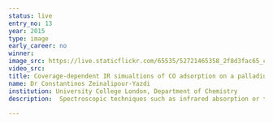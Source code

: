 ```yaml
---
status: live
entry_no: 13
year: 2015
type: image 
early_career: no 
winner: 
image_src: https://live.staticflickr.com/65535/52721465358_2f8d3fac65_c_d.jpg
video_src: 
title: Coverage-dependent IR simualtions of CO adsorption on a palladium nanoparticle
name: Dr Constantinos Zeinalipour-Yazdi
institution: University College London, Department of Chemistry
description:  Spectroscopic techniques such as infrared absorption or transmission spectroscopy can yield quantitative and qualitative  information about the structure of nanomaterials used in catalysis. In this computational study we have used ARCHER resources  to establish a general framework for IR simulations of nanoparticles obtained during the adsorption  of CO as  a function of  coverage. This research was featured in a recent article published in Surface Science with collaborating research groups from  Cardiff, Birmingham and London.
  
---
```

